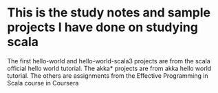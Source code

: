 # This is the study notes and sample projects I have done on studying scala

The first hello-world and hello-world-scala3 projects are from the scala official hello world tutorial.
The akka* projects are from akka hello world tutorial.
The others are assignments from the Effective Programming in Scala course in Coursera
